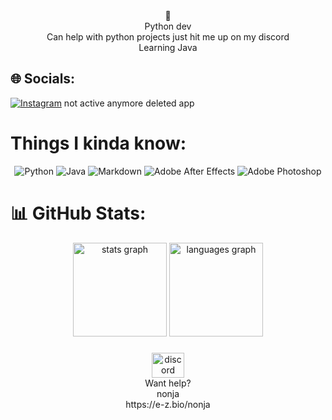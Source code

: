 <div align="center">
💫<br>
Python dev 
<br>Can help with python projects just hit me up on my discord <br>Learning Java
</div>



## 🌐 Socials:
[![Instagram](https://img.shields.io/badge/Instagram-%23E4405F.svg?logo=Instagram&logoColor=white)](https://instagram.com/anantakshh)  not active anymore deleted app


# Things I kinda know:
<div align="center">
  
![Python](https://img.shields.io/badge/python-3670A0?style=for-the-badge&logo=python&logoColor=ffdd54) ![Java](https://img.shields.io/badge/java-%23ED8B00.svg?style=for-the-badge&logo=java&logoColor=white) ![Markdown](https://img.shields.io/badge/markdown-%23000000.svg?style=for-the-badge&logo=markdown&logoColor=white) ![Adobe After Effects](https://img.shields.io/badge/Adobe%20After%20Effects-9999FF.svg?style=for-the-badge&logo=Adobe%20After%20Effects&logoColor=white) ![Adobe Photoshop](https://img.shields.io/badge/adobephotoshop-%2331A8FF.svg?style=for-the-badge&logo=adobephotoshop&logoColor=white)

</div>

# 📊 GitHub Stats:
<div align="center"><img src="https://github-readme-stats.vercel.app/api?username=DamnUi&theme=tokyonight&hide_border=false&include_all_commits=true&count_private=false" height="150" alt="stats graph"  />
  <img src="https://github-readme-stats.vercel.app/api/top-langs/?username=DamnUi&theme=tokyonight&hide_border=false&include_all_commits=true&count_private=false&layout=compact" height="150" alt="languages graph"  />
</div>

 ### 

<div align="center">
  <a href="https://discord.gg/PYJZg2MaHW" target="_blank">
    <img src="https://raw.githubusercontent.com/maurodesouza/profile-readme-generator/master/src/assets/icons/social/discord/default.svg" width="52" height="40" alt="discord logo"  />
  </a>
</div>
<div align="center">
  Want help?
  <br>
    nonja
</div>
</div>
<div align="center">
    https://e-z.bio/nonja
</div>


